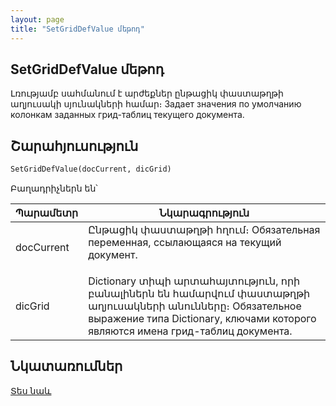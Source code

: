 ```yaml
---
layout: page
title: "SetGridDefValue մեթոդ"
---
```


## SetGridDefValue մեթոդ


Լռությամբ սահմանում է արժեքներ ընթացիկ փաստաթղթի աղյուսակի սյունակների համար։
Задает значения по умoлчанию колонкам заданных грид-таблиц текущего документа.

## Շարահյուսություն

```vb
SetGridDefValue(docCurrent, dicGrid)
```

Բաղադրիչներն են՝


| Պարամետր | Նկարագրություն |
|--|--|
| docCurrent | Ընթացիկ փաստաթղթի հղում։ Обязательная переменная, ссылающаяся на текущий документ. </p> |
| dicGrid | Dictionary տիպի արտահայտություն, որի բանալիներն են համարվում փաստաթղթի աղյուսակների անունները։ Обязательное выражение типа Dictionary, ключами которого являются имена грид-таблиц документа. |



## Նկատառումներ


[Տես նաև](../../functions.html)
